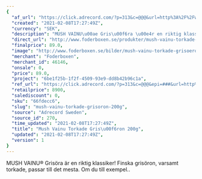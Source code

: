 ```yaml
---
{
  "af_url": "https://click.adrecord.com/?p=313&c=@@@&url=http%3A%2F%2Fwww.foderboxen.se%2Fprodukter%2Fmush-vainu-torkade-grisoeron-200g%2C666",
  "created": "2021-02-08T17:27:49Z",
  "currency": "SEK",
  "description": "MUSH VAINU\u00ae Gris\u00f6ra \u00e4r en riktig klassiker! Finska gris\u00f6ron, varsamt torkade, passar till det mesta. Om du till exempel..",
  "direct_url": "http://www.foderboxen.se/produkter/mush-vainu-torkade-grisoeron-200g,666",
  "finalprice": 89.0,
  "image": "http://www.foderboxen.se/bilder/mush-vainu-torkade-grisoeron-200g-666.png",
  "merchant": "Foderboxen",
  "merchant_id": 46146,
  "onsale": 0,
  "price": 89.0,
  "project": "6be1f25b-1f2f-4509-93e9-dd8b42b96c1a",
  "ref_url": "https://click.adrecord.com/?p=313&c=@@@&epi=###&url=http%3A%2F%2Fwww.foderboxen.se%2Fprodukter%2Fmush-vainu-torkade-grisoeron-200g%2C666",
  "retailprice": 8900,
  "salediscount": 0,
  "sku": "66fdecc6",
  "slug": "mush-vainu-torkade-grisoron-200g",
  "source": "Adrecord Sweden",
  "source_id": 270,
  "time_updated": "2021-02-08T17:27:49Z",
  "title": "Mush Vainu Torkade Gris\u00f6ron 200g",
  "updated": "2021-02-08T17:27:49Z",
  "version": 1
}
---
```


<p> MUSH VAINU® Grisöra är en riktig klassiker! Finska grisöron, varsamt torkade, passar till det mesta. Om du till exempel..</p>
